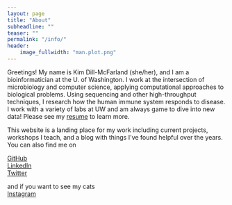 ```yaml
---
layout: page
title: "About"
subheadline: ""
teaser: ""
permalink: "/info/"
header:
    image_fullwidth: "man.plot.png"
---
```


Greetings! My name is Kim Dill-McFarland (she/her), and I am a bioinformatician at the U. of Washington. I work at the intersection of microbiology and computer science, applying computational approaches to biological problems. Using sequencing and other high-throughput techniques, I research how the human immune system responds to disease. I work with a variety of labs at UW and am always game to dive into new data! Please see my [resume][resume] to learn more.

This website is a landing place for my work including current projects, workshops I teach, and a blog with things I've found helpful over the years. You can also find me on

[GitHub](https://github.com/kdillmcfarland)  
[LinkedIn](https://www.linkedin.com/in/kdillmcfarland/)  
[Twitter](https://twitter.com/kdillmcfarland)  

and if you want to see my cats  
[Instagram](https://www.instagram.com/kdillmcfarland/)


[CV]: https://kdillmcfarland.github.io/long/
[resume]: https://kdillmcfarland.github.io/short/